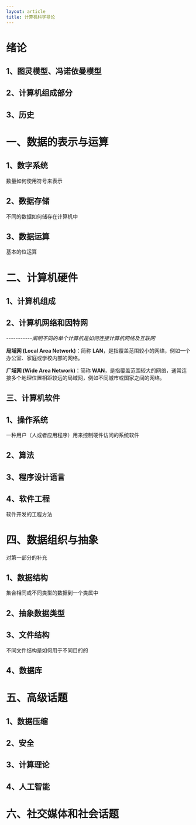 ```yaml
---
layout: article
title: 计算机科学导论
---
```


# 绪论

## 1、图灵模型、冯诺依曼模型

## 2、计算机组成部分

## 3、历史

# 一、数据的表示与运算

## 1、数字系统

数量如何使用符号来表示

## 2、数据存储

不同的数据如何储存在计算机中

## 3、数据运算

基本的位运算

# 二、计算机硬件

## 1、计算机组成

## 2、计算机网络和因特网

*-----------阐明不同的单个计算机是如何连接计算机网络及互联网*

**局域网 (Local Area Network)**：简称 **LAN**，是指覆盖范围较小的网络，例如一个办公室、家庭或学校内部的网络。

**广域网 (Wide Area Network)**：简称 **WAN**，是指覆盖范围较大的网络，通常连接多个地理位置相距较远的局域网，例如不同城市或国家之间的网络。

## 三、计算机软件

## 1、操作系统

一种用户（人或者应用程序）用来控制硬件访问的系统软件

## 2、算法

## 3、程序设计语言

## 4、软件工程

软件开发的工程方法

# 四、数据组织与抽象

对第一部分的补充

## 1、数据结构

集合相同或不同类型的数据到一个类属中

## 2、抽象数据类型

## 3、文件结构

不同文件结构是如何用于不同目的的

## 4、数据库

# 五、高级话题

## 1、数据压缩

## 2、安全

## 3、计算理论

## 4、人工智能

# 六、社交媒体和社会话题



